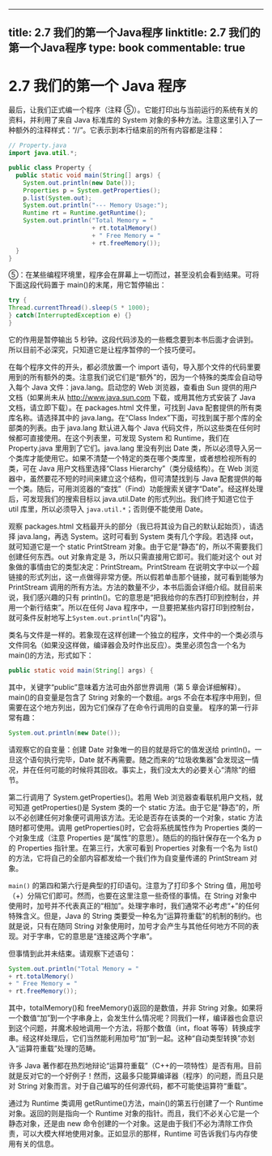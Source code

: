 
---
title: 2.7 我们的第一个Java程序
linktitle: 2.7 我们的第一个Java程序
type: book
commentable: true
---

# 2.7 我们的第一个 Java 程序

最后，让我们正式编一个程序（注释 ⑤）。它能打印出与当前运行的系统有关的资料，并利用了来自 Java 标准库的 System 对象的多种方法。注意这里引入了一种额外的注释样式：“//”。它表示到本行结束前的所有内容都是注释：

```java
// Property.java
import java.util.*;

public class Property {
  public static void main(String[] args) {
    System.out.println(new Date());
    Properties p = System.getProperties();
    p.list(System.out);
    System.out.println("--- Memory Usage:");
    Runtime rt = Runtime.getRuntime();
    System.out.println("Total Memory = "
                       + rt.totalMemory()
                       + " Free Memory = "
                       + rt.freeMemory());
  }
}
```

⑤：在某些编程环境里，程序会在屏幕上一切而过，甚至没机会看到结果。可将下面这段代码置于 main()的末尾，用它暂停输出：

```java
try {
Thread.currentThread().sleep(5 * 1000);
} catch(InterruptedException e) {}
}
```

它的作用是暂停输出 5 秒钟。这段代码涉及的一些概念要到本书后面才会讲到。所以目前不必深究，只知道它是让程序暂停的一个技巧便可。

在每个程序文件的开头，都必须放置一个 import 语句，导入那个文件的代码里要用到的所有额外的类。注意我们说它们是“额外”的，因为一个特殊的类库会自动导入每个 Java 文件：java.lang。启动您的 Web 浏览器，查看由 Sun 提供的用户文档（如果尚未从 http://www.java.sun.com 下载，或用其他方式安装了 Java 文档，请立即下载）。在 packages.html 文件里，可找到 Java 配套提供的所有类库名称。请选择其中的 java.lang。在“Class Index”下面，可找到属于那个库的全部类的列表。由于 java.lang 默认进入每个 Java 代码文件，所以这些类在任何时候都可直接使用。在这个列表里，可发现 System 和 Runtime，我们在 Property.java 里用到了它们。java.lang 里没有列出 Date 类，所以必须导入另一个类库才能使用它。如果不清楚一个特定的类在哪个类库里，或者想检视所有的类，可在 Java 用户文档里选择“Class Hierarchy”（类分级结构）。在 Web 浏览器中，虽然要花不短的时间来建立这个结构，但可清楚找到与 Java 配套提供的每一个类。随后，可用浏览器的“查找”（Find）功能搜索关键字“Date”。经这样处理后，可发现我们的搜索目标以 java.util.Date 的形式列出。我们终于知道它位于 util 库里，所以必须导入 `java.util.*`；否则便不能使用 Date。

观察 packages.html 文档最开头的部分（我已将其设为自己的默认起始页），请选择 java.lang，再选 System。这时可看到 System 类有几个字段。若选择 out，就可知道它是一个 static PrintStream 对象。由于它是“静态”的，所以不需要我们创建任何东西。out 对象肯定是 3，所以只需直接用它即可。我们能对这个 out 对象做的事情由它的类型决定：PrintStream。PrintStream 在说明文字中以一个超链接的形式列出，这一点做得非常方便。所以假若单击那个链接，就可看到能够为 PrintStream 调用的所有方法。方法的数量不少，本书后面会详细介绍。就目前来说，我们感兴趣的只有 println()。它的意思是“把我给你的东西打印到控制台，并用一个新行结束”。所以在任何 Java 程序中，一旦要把某些内容打印到控制台，就可条件反射地写上`System.out.println`("内容")。

类名与文件是一样的。若象现在这样创建一个独立的程序，文件中的一个类必须与文件同名（如果没这样做，编译器会及时作出反应）。类里必须包含一个名为 main()的方法，形式如下：

```java
public static void main(String[] args) {
```

其中，关键字“public”意味着方法可由外部世界调用（第 5 章会详细解释）。main()的自变量是包含了 String 对象的一个数组。args 不会在本程序中用到，但需要在这个地方列出，因为它们保存了在命令行调用的自变量。
程序的第一行非常有趣：

```java
System.out.println(new Date());
```

请观察它的自变量：创建 Date 对象唯一的目的就是将它的值发送给 println()。一旦这个语句执行完毕，Date 就不再需要。随之而来的“垃圾收集器”会发现这一情况，并在任何可能的时候将其回收。事实上，我们没太大的必要关心“清除”的细节。

第二行调用了 System.getProperties()。若用 Web 浏览器查看联机用户文档，就可知道 getProperties()是 System 类的一个 static 方法。由于它是“静态”的，所以不必创建任何对象便可调用该方法。无论是否存在该类的一个对象，static 方法随时都可使用。调用 getProperties()时，它会将系统属性作为 Properties 类的一个对象生成（注意 Properties 是“属性”的意思）。随后的的指针保存在一个名为 p 的 Properties 指针里。在第三行，大家可看到 Properties 对象有一个名为 list()的方法，它将自己的全部内容都发给一个我们作为自变量传递的 PrintStream 对象。

`main()` 的第四和第六行是典型的打印语句。注意为了打印多个 String 值，用加号（+）分隔它们即可。然而，也要在这里注意一些奇怪的事情。在 String 对象中使用时，加号并不代表真正的“相加”。处理字串时，我们通常不必考虑“+”的任何特殊含义。但是，Java 的 String 类要受一种名为“运算符重载”的机制的制约。也就是说，只有在随同 String 对象使用时，加号才会产生与其他任何地方不同的表现。对于字串，它的意思是“连接这两个字串”。

但事情到此并未结束。请观察下述语句：

```java
System.out.println("Total Memory = "
+ rt.totalMemory()
+ " Free Memory = "
+ rt.freeMemory());
```

其中，totalMemory()和 freeMemory()返回的是数值，并非 String 对象。如果将一个数值“加”到一个字串身上，会发生什么情况呢？同我们一样，编译器也会意识到这个问题，并魔术般地调用一个方法，将那个数值（int，float 等等）转换成字串。经这样处理后，它们当然能利用加号“加”到一起。这种“自动类型转换”亦划入“运算符重载”处理的范畴。

许多 Java 著作都在热烈地辩论“运算符重载”（C++的一项特性）是否有用。目前就是反对它的一个好例子！然而，这最多只能算编译器（程序）的问题，而且只是对 String 对象而言。对于自己编写的任何源代码，都不可能使运算符“重载”。

通过为 Runtime 类调用 getRuntime()方法，main()的第五行创建了一个 Runtime 对象。返回的则是指向一个 Runtime 对象的指针。而且，我们不必关心它是一个静态对象，还是由 new 命令创建的一个对象。这是由于我们不必为清除工作负责，可以大模大样地使用对象。正如显示的那样，Runtime 可告诉我们与内存使用有关的信息。

    